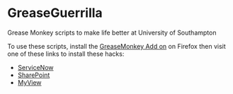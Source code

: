 GreaseGuerrilla
===============

Grease Monkey scripts to make life better at University of Southampton

To use these scripts, install the [GreaseMonkey Add on](https://addons.mozilla.org/en-US/firefox/addon/greasemonkey/) on Firefox then visit one of these links to install these hacks:

* [ServiceNow](https://github.com/cgutteridge/GreaseGuerrilla/blob/master/CanHazServiceNow/CanHazServiceNow.user.js)
* [SharePoint](https://github.com/cgutteridge/GreaseGuerrilla/raw/master/Horsepaint/Horsepaint.user.js)
* [MyView](https://github.com/cgutteridge/GreaseGuerrilla/raw/master/MyView/MyView.user.js)
